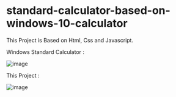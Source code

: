 # standard-calculator-based-on-windows-10-calculator
This Project is Based on Html, Css and Javascript.


Windows Standard Calculator :

![image](https://user-images.githubusercontent.com/82521947/178432540-5e5fad44-f0e3-45a9-adcb-74414a6e72c9.png)


This Project :

![image](https://user-images.githubusercontent.com/82521947/178432815-6b7fa831-7a2c-48af-9715-7b0ceb81abf1.png)


